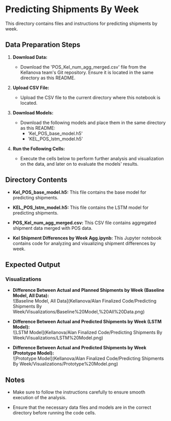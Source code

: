 # Predicting Shipments By Week

This directory contains files and instructions for predicting shipments by week.

## Data Preparation Steps

1. **Download Data:**
   - Download the 'POS_Kel_num_agg_merged.csv' file from the Kellanova team's Git repository. Ensure it is located in the same directory as this README.

2. **Upload CSV File:**
   - Upload the CSV file to the current directory where this notebook is located.

3. **Download Models:**
   - Download the following models and place them in the same directory as this README:
     - 'Kel_POS_base_model.h5'
     - 'KEL_POS_lstm_model.h5'

4. **Run the Following Cells:**
   - Execute the cells below to perform further analysis and visualization on the data, and later on to evaluate the models' results.

## Directory Contents

- **Kel_POS_base_model.h5:** This file contains the base model for predicting shipments.

- **KEL_POS_lstm_model.h5:** This file contains the LSTM model for predicting shipments.

- **POS_Kel_num_agg_merged.csv:** This CSV file contains aggregated shipment data merged with POS data.

- **Kel Shipment Differences by Week Agg.ipynb:** This Jupyter notebook contains code for analyzing and visualizing shipment differences by week.

## Expected Output

### Visualizations

- **Difference Between Actual and Planned Shipments by Week (Baseline Model, All Data):**  
  ![Baseline Model, All Data](Kellanova/Alan Finalized Code/Predicting Shipments By Week/Visualizations/Baseline%20Model,%20All%20Data.png)

- **Difference Between Actual and Predicted Shipments by Week (LSTM Model):**  
  ![LSTM Model](Kellanova/Alan Finalized Code/Predicting Shipments By Week/Visualizations/LSTM%20Model.png)

- **Difference Between Actual and Predicted Shipments by Week (Prototype Model):**  
  ![Prototype Model](Kellanova/Alan Finalized Code/Predicting Shipments By Week/Visualizations/Prototype%20Model.png)

## Notes

- Make sure to follow the instructions carefully to ensure smooth execution of the analysis.

- Ensure that the necessary data files and models are in the correct directory before running the code cells.
